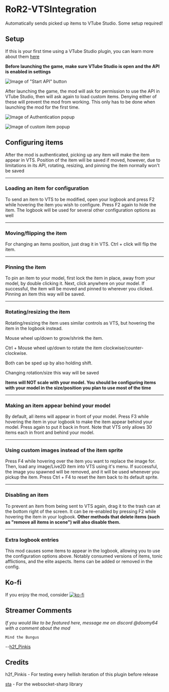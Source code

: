 # RoR2-VTSIntegration

Automatically sends picked up items to VTube Studio. Some setup required!

## Setup

If this is your first time using a VTube Studio plugin, you can learn more about them [here](https://github.com/DenchiSoft/VTubeStudio/wiki/Plugins)

**Before launching the game, make sure VTube Studio is open and the API is enabled in settings**

![Image of "Start API" button](https://i.imgur.com/aCBOrnj.png)

After launching the game, the mod will ask for permission to use the API in VTube Studio, then will ask again to load custom items. Denying either of these will prevent the mod from working. This only has to be done when launching the mod for the first time.

![Image of Authentication popup](https://i.imgur.com/6yqakFo.png)

![Image of custom item popup](https://i.imgur.com/mDOKMK1.png)

## Configuring items

After the mod is authenticated, picking up any item will make the item appear in VTS. Position of the item will be saved if moved, however, due to limitations in its API, rotating, resizing, and pinning the item normally won't be saved

---

### Loading an item for configuration

To send an item to VTS to be modified, open your logbook and press F2 while hovering the item you wish to configure. Press F2 again to hide the item. The logbook will be used for several other configuration options as well

---

### Moving/flipping the item

For changing an items position, just drag it in VTS. Ctrl + click will flip the item.

---

### Pinning the item

To pin an item to your model, first lock the item in place, away from your model, by double clicking it. Next, click anywhere on your model. If successful, the item will be moved and pinned to wherever you clicked. Pinning an item this way will be saved.

---

### Rotating/resizing the item

Rotating/resizing the item uses similar controls as VTS, but hovering the item in the logbook instead.

Mouse wheel up/down to grow/shrink the item.

Ctrl + Mouse wheel up/down to rotate the item clockwise/counter-clockwise.

Both can be sped up by also holding shift.

Changing rotation/size this way will be saved

**Items will NOT scale with your model. You should be configuring items with your model in the size/position you plan to use most of the time**

---

### Making an item appear behind your model

By default, all items will appear in front of your model. Press F3 while hovering the item in your logbook to make the item appear behind your model. Press again to put it back in front. Note that VTS only allows 30 items each in front and behind your model.

---

### Using custom images instead of the item sprite

Press F4 while hovering over the item you want to replace the image for. Then, load any image/Live2D item into VTS using it's menu. If successful, the image you spawned will be removed, and it will be used whenever you pickup the item. Press Ctrl + F4 to reset the item back to its default sprite.

---

### Disabling an item

To prevent an item from being sent to VTS again, drag it to the trash can at the bottom right of the screen. It can be re-enabled by pressing F2 while hovering the item in your logbook.
**Other methods that delete items (such as "remove all items in scene") will also disable them.**

---

### Extra logbook entries

This mod causes some items to appear in the logbook, allowing you to use the configuration options above. Notably consumed versions of items, tonic afflictions, and the elite aspects. Items can be added or removed in the config.

## Ko-fi

If you enjoy the mod, consider
[![ko-fi](https://ko-fi.com/img/githubbutton_sm.svg)](https://ko-fi.com/U7U514O95B)

## Streamer Comments

*If you would like to be featured here, message me on discord @doomy64 with a comment about the mod*

`Mind the Bungus`

--[h2f_Pinkis](https://twitch.tv/h2f_Pinkis)

## Credits

h2f_Pinkis - For testing every hellish iteration of this plugin before release

[sta](https://github.com/sta/websocket-sharp) - For the websocket-sharp library 
